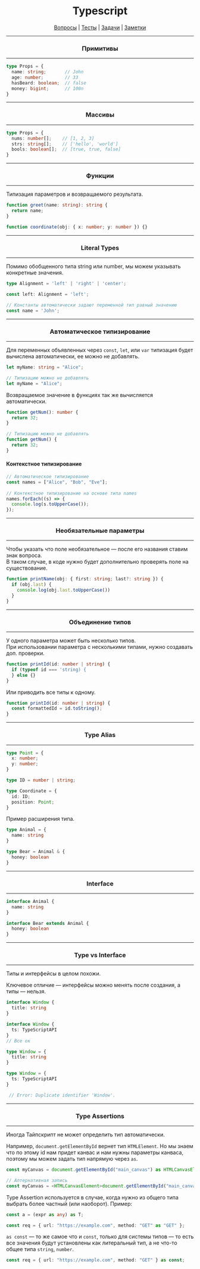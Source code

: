 <div align="center">

# Typescript

[Вопросы](https://github.com/dollaween/javascript-questions)
|
[Тесты](https://github.com/dollaween/javascript-tests)
|
[Задачи](https://github.com/dollaween/javascript-tasks)
|
[Заметки](https://github.com/dollaween/javascript-notes)

</div>

---

<div align="center">

  ### Примитивы

</div>

---

```ts
type Props = {
  name: string;       // John
  age: number;        // 33
  hasBeard: boolean;  // false
  money: bigint;      // 100n
}
```

---

<div align="center">

  ### Массивы

</div>

---

```ts
type Props = {
  nums: number[];    // [1, 2, 3]
  strs: string[];    // ['hello', 'world']
  bools: boolean[];  // [true, true, false]
}
```

---

<div align="center">

  ### Функции

</div>

---

Типизация параметров и возвращаемого результата.

```ts
function greet(name: string): string {
  return name;
}
```

```ts
function coordinate(obj: { x: number; y: number }) {}
```

---

<div align="center">

  ### Literal Types

</div>

---

Помимо обобщенного типа string или number, мы можем указывать конкретные значения.

```ts
type Alignment = 'left' | 'right' | 'center';

const left: Alignment = 'left';
```

```ts
// Константы автоматически задают переменной тип равный значению
const name = 'John';
```


---

<div align="center">

  ### Автоматическое типизирование

</div>

---

Для переменных объявленных через `const`, `let`, или `var` типизация будет вычислена автоматически, ее можно не добавлять.

```ts
let myName: string = "Alice";

// Типизацию можно не добавлять
let myName = "Alice";
```

Возвращаемое значение в функциях так же вычисляется автоматически.

```ts
function getNum(): number {
  return 32;
}

// Типизацию можно не добавлять
function getNum() {
  return 32;
}
```

#### Контекстное типизирование

```ts
// Автоматическое типизирование
const names = ["Alice", "Bob", "Eve"];
 
// Контекстное типизирование на основе типа names
names.forEach((s) => {
  console.log(s.toUpperCase());
});
```

---

<div align="center">

  ### Необязательные параметры

</div>

---

Чтобы указать что поле необязательное — после его названия ставим знак вопроса.  
В таком случае, в коде нужно будет дополнительно проверять поле на существование.

```ts
function printName(obj: { first: string; last?: string }) {
  if (obj.last) {
    console.log(obj.last.toUpperCase())
  }
}
```

---

<div align="center">

  ### Объединение типов

</div>

---

У одного параметра может быть несколько типов.  
При использовании параметра с несколькими типами, нужно создавать доп. проверки.

```ts
function printId(id: number | string) {
  if (typeof id === 'string) {
  } else {}
}
```

Или приводить все типы к одному.
```ts
function printId(id: number | string) {
  const formattedId = id.toString();
}
```

---

<div align="center">

  ### Type Alias

</div>

---

```ts
type Point = {
  x: number;
  y: number;
}

type ID = number | string;

type Coordinate = {
  id: ID;
  position: Point;
}
```

Пример расширения типа.

```ts
type Animal = {
  name: string
}

type Bear = Animal & { 
  honey: boolean 
}
```

---

<div align="center">

  ### Interface

</div>

---

```ts
interface Animal {
  name: string
}

interface Bear extends Animal {
  honey: boolean
}
```

---

<div align="center">

  ### Type vs Interface

</div>

---

Типы и интерфейсы в целом похожи.

Ключевое отличие — интерфейсы можно менять после создания, а типы — нельзя.

```ts
interface Window {
  title: string
}

interface Window {
  ts: TypeScriptAPI
}
// Все ок
```

```ts
type Window = {
  title: string
}

type Window = {
  ts: TypeScriptAPI
}

 // Error: Duplicate identifier 'Window'.
```

---

<div align="center">

  ### Type Assertions

</div>

---

Иногда Тайпскрипт не может определить тип автоматически.

Например, `document.getElementById` вернет тип `HTMLElement`. Но мы знаем что по этому id нам придет канвас и нам нужны параметры канваса, поэтому мы можем задать тип напрямую через `as`.

```ts
const myCanvas = document.getElementById("main_canvas") as HTMLCanvasElement;

// Алтернативная запись
const myCanvas = <HTMLCanvasElement>document.getElementById("main_canvas");
```

Type Assertion используется в случае, когда нужно из общего типа выбрать более частный (или наоборот). Пример:

```ts
const a = (expr as any) as T;
```

```ts
const req = { url: "https://example.com", method: "GET" as "GET" };
```

`as const` — то же самое что и `const`, только для системы типов — то есть все значения будут установлены как литеральный тип, а не что-то общее типа `string`, `number`.

```ts
const req = { url: "https://example.com", method: "GET" } as const;
```














